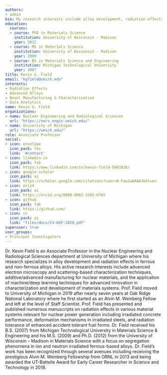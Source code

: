 ```yaml
---
authors:
- admin
bio: My research interests include alloy development, radiation effects, advanced characterization, and data analytics
education:
  courses:
  - course: PhD in Materials Science
    institution: University of Wisconsin - Madison
    year: 2012
  - course: MS in Materials Science
    institution: University of Wisconsin - Madison
    year: 2009
  - course: BS in Materials Science and Engineering
    institution: Michigan Technological University
    year: 2007
title: Kevin G. Field
email: "kgfield@umich.edu"
interests:
- Radiation Effects
- Advanced Alloys
- Novel Manufacturing & Characterization
- Data Analytics
name: Kevin G. Field
organizations:
- name: Nuclear Engineering and Radiological Sciences
  url: "https://ners.engin.umich.edu/"
- name: University of Michigan
  url: "https://umich.edu/"
role: Associate Professor
social:
- icon: envelope
  icon_pack: fas
  link: '#contact'
- icon: linkedin-in
  icon_pack: fab
  link: https://www.linkedin.com/in/kevin-field-5961028/
- icon: google-scholar
  icon_pack: ai
  link: https://scholar.google.com/citations?user=B-Faw2wAAAAJ&hl=en
- icon: orcid
  icon_pack: ai
  link: https://orcid.org/0000-0002-3105-076X
- icon: github
  icon_pack: fab
  link: https://github.com/
- icon: cv
  icon_pack: ai
  link: "files/docs/CV-KGF-2020.pdf"
superuser: true
user_groups:
- Principal Investigators
---
```


Dr. Kevin Field is an Associate Professor in the Nuclear Engineering and Radiological Sciences department at University of Michigan where his research specializes in alloy development and radiation effects in ferrous and non-ferrous alloys. His active research interests include advanced electron microscopy and scattering-based characterization techniques, additive/advanced manufacturing for nuclear materials, and the application of machine/deep learning techniques for advanced innovation in characterization and development of materials systems. Prof. Field moved to University of Michigan in 2019 after nearly seven years at Oak Ridge National Laboratory where he first started as an Alvin M. Weinberg Fellow and left at the level of Staff Scientist. Prof. Field has presented and published numerous manuscripts on radiation effects in various material systems relevant for nuclear power generation including irradiated concrete performance, deformation mechanisms in irradiated steels, and radiation tolerance of enhanced accident tolerant fuel forms. Dr. Field received his B.S. (2007) from Michigan Technological University in Materials Science & Engineering and his M.S. (2009) and Ph.D. (2012) from the University of Wisconsin – Madison in Materials Science with a focus on segregation phenomena in ion and neutron irradiated ferrous-based alloys. Dr. Field’s work has been recognized through several avenues including receiving the prestigious Alvin M. Weinberg Fellowship from ORNL in 2013 and being awarded the UT-Battelle Award for Early Career Researcher in Science and Technology in 2018. 
